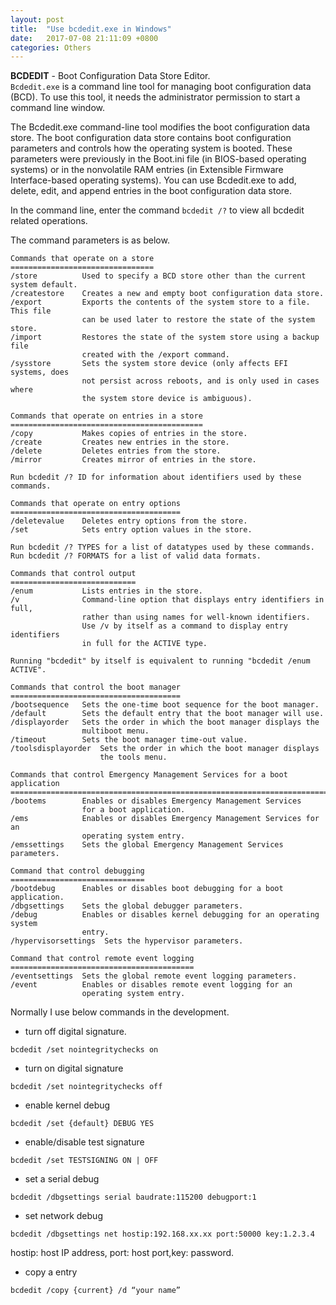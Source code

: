 ```yaml
---
layout: post
title:  "Use bcdedit.exe in Windows"
date:   2017-07-08 21:11:09 +0800
categories: Others
---
```

**BCDEDIT** - Boot Configuration Data Store Editor.  
`Bcdedit.exe` is a command line tool for managing boot configuration data (BCD). To use this tool, it needs the administrator permission to start a command line window.

The Bcdedit.exe command-line tool modifies the boot configuration data store. The boot configuration data store contains boot configuration parameters and controls how the operating system is booted. These parameters were previously in the Boot.ini file (in BIOS-based operating systems) or in the nonvolatile RAM entries (in Extensible Firmware Interface-based operating systems). You can use Bcdedit.exe to add, delete, edit, and append entries in the boot configuration data store.  
  
In the command line, enter the command `bcdedit /?` to view all bcdedit related operations.

The command parameters is as below.  
```shell
Commands that operate on a store
================================
/store          Used to specify a BCD store other than the current system default.
/createstore    Creates a new and empty boot configuration data store.
/export         Exports the contents of the system store to a file. This file
                can be used later to restore the state of the system store.
/import         Restores the state of the system store using a backup file
                created with the /export command.
/sysstore       Sets the system store device (only affects EFI systems, does
                not persist across reboots, and is only used in cases where
                the system store device is ambiguous).

Commands that operate on entries in a store
===========================================
/copy           Makes copies of entries in the store.
/create         Creates new entries in the store.
/delete         Deletes entries from the store.
/mirror         Creates mirror of entries in the store.

Run bcdedit /? ID for information about identifiers used by these commands.

Commands that operate on entry options
======================================
/deletevalue    Deletes entry options from the store.
/set            Sets entry option values in the store.

Run bcdedit /? TYPES for a list of datatypes used by these commands.
Run bcdedit /? FORMATS for a list of valid data formats.

Commands that control output
============================
/enum           Lists entries in the store.
/v              Command-line option that displays entry identifiers in full,
                rather than using names for well-known identifiers.
                Use /v by itself as a command to display entry identifiers
                in full for the ACTIVE type.

Running "bcdedit" by itself is equivalent to running "bcdedit /enum ACTIVE".

Commands that control the boot manager
======================================
/bootsequence   Sets the one-time boot sequence for the boot manager.
/default        Sets the default entry that the boot manager will use.
/displayorder   Sets the order in which the boot manager displays the
                multiboot menu.
/timeout        Sets the boot manager time-out value.
/toolsdisplayorder  Sets the order in which the boot manager displays
                    the tools menu.

Commands that control Emergency Management Services for a boot application
==========================================================================
/bootems        Enables or disables Emergency Management Services
                for a boot application.
/ems            Enables or disables Emergency Management Services for an
                operating system entry.
/emssettings    Sets the global Emergency Management Services parameters.

Command that control debugging
==============================
/bootdebug      Enables or disables boot debugging for a boot application.
/dbgsettings    Sets the global debugger parameters.
/debug          Enables or disables kernel debugging for an operating system
                entry.
/hypervisorsettings  Sets the hypervisor parameters.

Command that control remote event logging
=========================================
/eventsettings  Sets the global remote event logging parameters.
/event          Enables or disables remote event logging for an     
                operating system entry.
```

Normally I use below commands in the development.

+ turn off digital signature.
```shell
bcdedit /set nointegritychecks on
```
+ turn on digital signature
```
bcdedit /set nointegritychecks off
```
+ enable kernel debug
```
bcdedit /set {default} DEBUG YES
```
+ enable/disable test signature
```
bcdedit /set TESTSIGNING ON | OFF
```
+ set a serial debug 
```
bcdedit /dbgsettings serial baudrate:115200 debugport:1
```
+ set network debug
```
bcdedit /dbgsettings net hostip:192.168.xx.xx port:50000 key:1.2.3.4
```
hostip: host IP address, port: host port,key: password.
+ copy a entry
```
bcdedit /copy {current} /d “your name”
```